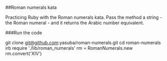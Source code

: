 ##Roman numerals kata

Practicing Ruby with the Roman numerals kata. Pass the method a string - the Roman numeral - and it returns the Arabic number equivalent.

###Run the code

   git clone git@github.com:yasuba/roman-numerals.git
   cd roman-numerals
   irb
   require './lib/roman_numerals'
   rm = RomanNumerals.new
   rm.convert('XIV')